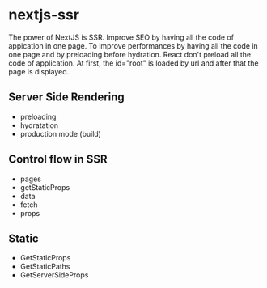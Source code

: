 # nextjs-ssr

The power of NextJS is SSR.
Improve SEO by having all the code of appication in one page.
To improve performances by having all the code in one page and by preloading before hydration.
React don't preload all the code of application. At first, the id="root" is loaded by url and after that the page is displayed.

## Server Side Rendering

- preloading
- hydratation
- production mode (build)

## Control flow in SSR

- pages
- getStaticProps
- data
- fetch
- props


## Static

- GetStaticProps
- GetStaticPaths
- GetServerSideProps


